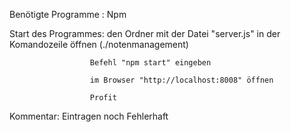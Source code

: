 Benötigte Programme : Npm 

Start des Programmes: den Ordner mit der Datei "server.js" in der Komandozeile öffnen (./notenmanagement)

                      Befehl "npm start" eingeben
                      
                      im Browser "http://localhost:8008" öffnen
                      
                      Profit

Kommentar: Eintragen noch Fehlerhaft
